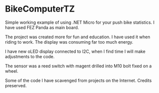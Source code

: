 BikeComputerTZ
===============

Simple working example of using .NET Micro for your push bike statistics. I have used FEZ Panda as main board.

The project was created more for fun and education. I have used it when riding to work. The display was consuming far too much energy.

I have new oLED display connected to I2C, when I find time I will make adjustments to the code.

The sensor was a reed switch with magent drilled into M10 bolt fixed on a wheel.

Some of the code I have scavenged from projects on the Internet. Credits preserved.